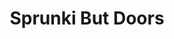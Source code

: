 ---
slug: sprunki-but-doors-2562
title: Sprunki But Doors
description: "Sprunki But Doors is an exciting online game. Play for free directly in your browser!"
icon: /images/popular_mods/Sprunki But Doors.png
url: https://wowtbc.net/sprunkin/sprunki-doors2/index.html
previewImage: /images/popular_mods/Sprunki But Doors.png
type: popular mods

# SEO配置
seo:
  title: "Sprunki But Doors - Play Free Online Game | Fun Browser Games"
  description: "Sprunki But Doors - Play this fun online game for free in your browser. No download required!"
  ogImage: "/images/popular_mods/Sprunki But Doors.png"
  keywords: "sprunki-but-doors-2562, online game, browser game, free game, popular mods game, play online"

videoUrls:
  - https://www.youtube.com/embed/example1
  - https://www.youtube.com/embed/example2

whyPlay:
  title: "Why Play Sprunki But Doors?"
  items:
    - "Immersive Gameplay: Sprunki But Doors offers an engaging and immersive gaming experience that will keep you entertained for hours"
    - "Challenging Levels: Test your skills with increasingly difficult challenges and obstacles"
    - "Beautiful Graphics: Enjoy stunning visuals and smooth animations that bring the game world to life"
    - "Regular Updates: New content and features are added regularly to keep the game fresh and exciting"
    - "Free to Play: Experience all the fun without spending a penny"
    - "Community Features: Connect with other players, share strategies, and compete for high scores"
    - "Cross-Platform: Play on any device with a web browser, no downloads required"

features:
  title: "Key Features of Sprunki But Doors"
  image: "/images/popular_mods/Sprunki But Doors.png"
  items:
    - "Intuitive Controls: Easy to learn controls make Sprunki But Doors accessible for players of all skill levels"
    - "Multiple Game Modes: Enjoy various gameplay options that provide different challenges and experiences"
    - "Character Customization: Personalize your gaming experience with unique characters and items"
    - "Achievement System: Complete special tasks to earn rewards and recognition"
    - "Leaderboards: Compete with players worldwide and see who can achieve the highest scores"

characteristics:
  title: "Game Characteristics"
  image: "/images/popular_mods/Sprunki But Doors.png"
  items:
    - "Genre: Popular mods game with elements of strategy and skill"
    - "Difficulty: Suitable for both casual gamers and those seeking a challenge"
    - "Play Time: Quick sessions or extended gameplay, depending on your preference"
    - "Art Style: Vibrant and engaging visuals that enhance the gaming experience"
    - "Sound Design: Immersive audio that complements the gameplay perfectly"

info: "Sprunki But Doors is an exciting online game that offers players a unique and engaging gaming experience. With its intuitive controls, stunning visuals, and challenging gameplay, Sprunki But Doors provides hours of entertainment for players of all ages and skill levels. Whether you're looking for a quick gaming session during a break or an extended play session, Sprunki But Doors delivers an immersive experience that will keep you coming back for more. The game features multiple levels of increasing difficulty, ensuring that players are constantly challenged as they progress. With regular updates adding new content and features, Sprunki But Doors remains fresh and exciting, providing endless entertainment options for its growing community of players."

howToPlayIntro: "Welcome to Sprunki But Doors! This guide will walk you through the basics and help you master the game. Whether you're a beginner or looking to improve your skills, these tips and instructions will enhance your gaming experience."

howToPlaySteps:
  - title: "Getting Started"
    description: "Begin your Sprunki But Doors adventure by familiarizing yourself with the controls. Use your keyboard or mouse to navigate through the game interface. The tutorial will guide you through the basic mechanics and help you understand the objectives."
  - title: "Understanding the Objectives"
    description: "In Sprunki But Doors, your main goal is to progress through levels by completing specific objectives. Each level presents unique challenges that require different strategies and approaches."
  - title: "Mastering the Controls"
    description: "Practice using the controls to improve your precision and reaction time. Sprunki But Doors requires quick reflexes and strategic thinking to overcome obstacles and defeat opponents."
  - title: "Utilizing Power-ups"
    description: "Collect power-ups throughout the game to enhance your abilities and overcome difficult challenges. Each power-up offers unique advantages that can be crucial for success."
  - title: "Developing Strategies"
    description: "As you progress in Sprunki But Doors, develop effective strategies for different scenarios. Analyze patterns, anticipate challenges, and adapt your approach to maximize your performance."

faq:
  title: "Frequently Asked Questions about Sprunki But Doors"
  items:
    - question: "Is Sprunki But Doors free to play?"
      answer: "Yes, Sprunki But Doors is completely free to play directly in your web browser. No downloads or purchases are required to enjoy the full game experience."
    - question: "Can I play Sprunki But Doors on mobile devices?"
      answer: "Yes, Sprunki But Doors is optimized for both desktop and mobile play. You can enjoy the game on any device with a web browser and internet connection."
    - question: "Are there any in-game purchases?"
      answer: "While Sprunki But Doors is free to play, there may be optional in-game purchases available for cosmetic items or additional features that don't affect core gameplay."
    - question: "How often is Sprunki But Doors updated?"
      answer: "The developers regularly update Sprunki But Doors with new content, features, and improvements based on player feedback and game performance."
    - question: "Can I play Sprunki But Doors offline?"
      answer: "Currently, Sprunki But Doors requires an internet connection to play as it's a browser-based online game."
    - question: "Is Sprunki But Doors suitable for children?"
      answer: "Yes, Sprunki But Doors is designed to be family-friendly and suitable for players of all ages."
    - question: "How do I report bugs or issues?"
      answer: "If you encounter any problems while playing Sprunki But Doors, you can report them through the game's support page or contact the developers directly through their website."
    - question: "Still Have Questions?"
      answer: "If you have additional questions about Sprunki But Doors that aren't covered in this FAQ, please visit our support center or contact our customer service team for assistance."
---